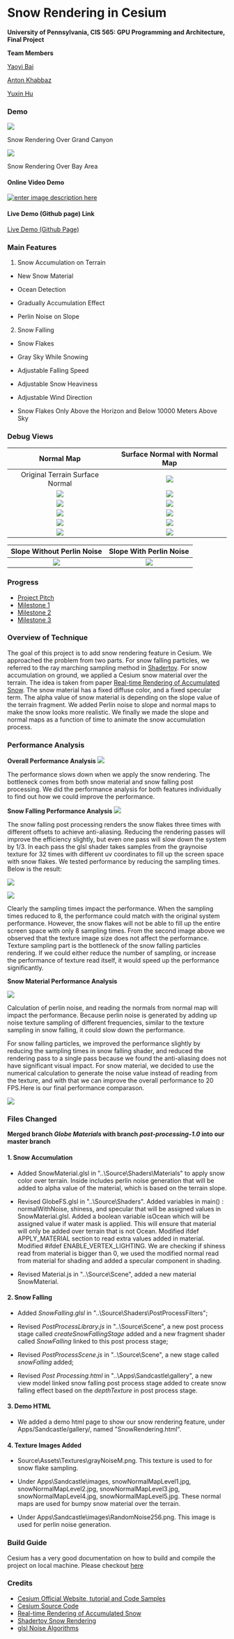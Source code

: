 ﻿Snow Rendering in Cesium
========================

**University of Pennsylvania, CIS 565: GPU Programming and Architecture, Final Project**

**Team Members**

[Yaoyi Bai](https://github.com/VElysianP)

[Anton Khabbaz](https://github.com/akhabbaz)

[Yuxin Hu](https://www.huyuxin.net)

### Demo
![](/image/Demo7.gif)
<p>Snow Rendering Over Grand Canyon</p>

![](/image/Demo5.gif)
<p>Snow Rendering Over Bay Area</p>


#### Online Video Demo 


[![enter image description here](https://lh3.googleusercontent.com/-go0AvZwgT88/Wi7CGrf0B8I/AAAAAAAABT8/UFzKWsNmRyok10OIuDC2dLlAFUSlzX1bwCLcBGAs/s0/VideoCoverImage.PNG "VideoCoverImage.PNG") ]( https://youtu.be/EuK4rBXwmL8 )


#### Live Demo (Github page) Link

[ Live Demo (Github Page) ](https://huyuxin.github.io/CIS565FinalProjectCesiumSnow/Apps/Sandcastle/gallery/SnowRendering.html)


### Main Features 

1. Snow Accumulation on Terrain 

- New Snow Material 

- Ocean Detection 

- Gradually Accumulation Effect

- Perlin Noise on Slope

2. Snow Falling 

- Snow Flakes

- Gray Sky While Snowing 

- Adjustable Falling Speed 

- Adjustable Snow Heaviness 

- Adjustable Wind Direction 

- Snow Flakes Only Above the Horizon and Below 10000 Meters Above Sky 

### Debug Views

Normal Map                             |  Surface Normal with Normal Map
:-------------------------------------:|:---------------------------------------------------:
Original Terrain Surface Normal        |  ![](/image/FinalDebugNormalEC.PNG)
![](/image/snowNormalMapLevel1.jpg)    |  ![](/image/FinalDebugNormalMap1EC.PNG)
![](/image/snowNormalMapLevel2.jpg)    |  ![](/image/FinalDebugNormalMap2EC.PNG)
![](/image/snowNormalMapLevel3.jpg)    |  ![](/image/FinalDebugNormalMap3EC.PNG)
![](/image/snowNormalMapLevel4.jpg)    |  ![](/image/FinalDebugNormalMap4EC.PNG)
![](/image/snowNormalMapLevel5.jpg)    |  ![](/image/FinalDebugNormalMap5EC.PNG)


Slope Without Perlin Noise             |  Slope With Perlin Noise
:-------------------------------------:|:---------------------------------------------------:
![](/image/FinalDebugSlopeNoNoise.PNG) |  ![](/image/FinalDebugSlopWithNoise.PNG)


### Progress
* [Project Pitch](FinalProjectPitch.md)
* [Milestone 1](Mileston1.md)
* [Milestone 2](Milestone2.md)
* [Milestone 3](Milestone3.md)


### Overview of Technique
The goal of this project is to add snow rendering feature in Cesium. We approached the problem from two parts. For snow falling particles, we referred to the ray marching sampling method in [Shadertoy](https://www.shadertoy.com/view/ltfGzn). For snow accumulation on ground, we applied a Cesium snow material over the terrain. The idea is taken from paper [Real-time Rendering of Accumulated Snow](http://www.ep.liu.se/ecp/013/007/ecp01307.pdf). The snow material has a fixed diffuse color, and a fixed specular term. The alpha value of snow material is depending on the slope value of the terrain fragment. We added Perlin noise to slope and normal maps to make the snow looks more realistic. We finally we made the slope and normal maps as a function of time to animate the snow accumulation process.


### Performance Analysis
**Overall Performance Analysis**
![](/image/PerformanceAnalysis01.PNG)

The performance slows down when we apply the snow rendering. The bottleneck comes from both snow material and snow falling post processing. We did the performance analysis for both features individually to find out how we could improve the performance.

**Snow Falling Performance Analysis**
![](/image/PerformanceAnalysis02.PNG)

The snow falling post processing renders the snow flakes three times with different offsets to achieve anti-aliasing. Reducing the rendering passes will improve the efficiency slightly, but even one pass will slow down the system by 1/3. In each pass the glsl shader takes samples from the graynoise texture for 32 times with different uv coordinates to fill up the screen space with snow flakes. We tested performance by reducing the sampling times. Below is the result:

![](/image/PerformanceAnalysis05.PNG)

![](/image/PerformanceAnalysis04.PNG)

Clearly the sampling times impact the performance. When the sampling times reduced to 8, the performance could match with the original system performance. However, the snow flakes will not be able to fill up the entire screen space with only 8 sampling times. From the second image above we observed that the texture image size does not affect the performance. Texture sampling part is the bottleneck of the snow falling particles rendering. If we could either reduce the number of sampling, or increase the performance of texture read itself, it would speed up the performance significantly.

**Snow Material Performance Analysis**

![](/image/PerformanceAnalysis03.PNG)

Calculation of perlin noise, and reading the normals from normal map will impact the performance. Because perlin noise is generated by adding up noise texture sampling of different frequencies, similar to the texture sampling in snow falling, it could slow down the performance. 

For snow falling particles, we improved the performance slightly by reducing the sampling times in snow falling shader, and reduced the rendering pass to a single pass because we found the anti-aliasing does not have significant visual impact. For snow material, we decided to use the numerical calculation to generate the noise value instead of reading from the texture, and with that we can improve the overall performance to 20 FPS.Here is our final performance comparason.

![](/image/PerformanceAnalysis06.PNG)


### Files Changed

**Merged branch *Globe Materials* with branch *post-processing-1.0* into our master branch**

#### 1. Snow Accumulation 

- Added SnowMaterial.glsl in "..\Source\Shaders\Materials" to apply snow color over terrain. Inside includes perlin noise generation that will be added to alpha value of the material, which is based on the terrain slope.

- Revised GlobeFS.glsl in "..\Source\Shaders\". Added variables in main() : normalWithNoise, shiness, and specular that will be assigned values in SnowMaterial.glsl. Added a boolean variable isOcean which will be assigned value if water mask is applied. This will ensure that material will only be added over terrain that is not Ocean. Modified ifdef APPLY_MATERIAL section to read extra values added in material. Modified #ifdef ENABLE_VERTEX_LIGHTING. We are checking if shiness read from material is bigger than 0, we used the modified normal read from material for shading and added a specular component in shading. 

- Revised Material.js in "..\Source\Scene", added a new material SnowMaterial.

#### 2. Snow Falling 

- Added *SnowFalling.glsl* in "..\Source\Shaders\PostProcessFilters";

- Revised *PostProcessLibrary.js* in "..\Source\Scene", a new post process stage called *createSnowFallingStage* added and a new fragment shader called *SnowFalling* linked to this post process stage;

- Revised *PostProcessScene.js* in "..\Source\Scene", a new stage called *snowFalling* added;

- Revised *Post Processing.html* in "..\Apps\Sandcastle\gallery", a new view model linked snow falling post process stage added to create snow falling effect based on the *depthTexture* in post process stage. 

#### 3. Demo HTML
- We added a demo html page to show our snow rendering feature, under Apps/Sandcastle/gallery/, named "SnowRendering.html".

#### 4. Texture Images Added
- Source\Assets\Textures\grayNoiseM.png. This texture is used to for snow flake sampling.

- Under Apps\Sandcastle\images\, snowNormalMapLevel1.jpg, snowNormalMapLevel2.jpg, snowNormalMapLevel3.jpg, snowNormalMapLevel4.jpg, snowNormalMapLevel5.jpg. These normal maps are used for bumpy snow material over the terrain.

- Under Apps\Sandcastle\images\RandomNoise256.png. This image is used for perlin noise generation.

### Build Guide
Cesium has a very good documentation on how to build and compile the project on local machine. Please checkout [here](Documentation/Contributors/BuildGuide)


### Credits

* [Cesium Official Website, tutorial and Code Samples](http://cesiumjs.org/)
* [Cesium Source Code](https://github.com/AnalyticalGraphicsInc/cesium)
* [Real-time Rendering of Accumulated Snow](http://www.ep.liu.se/ecp/013/007/ecp01307.pdf)
* [Shadertoy Snow Rendering](https://www.shadertoy.com/view/ltfGzn)
* [glsl Noise Algorithms](https://gist.github.com/patriciogonzalezvivo/670c22f3966e662d2f83)
